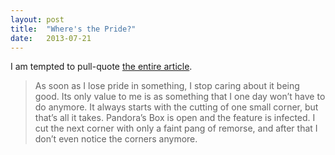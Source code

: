 ```yaml
---
layout: post
title:  "Where's the Pride?"
date:   2013-07-21
---
```


I am tempted to pull-quote [the entire article](http://robertheaton.com/2013/03/27/take-pride-or-f----it/).

>As soon as I lose pride in something, I stop caring about it being good. Its only value to me is as something that I one day won’t have to do anymore. It always starts with the cutting of one small corner, but that’s all it takes. Pandora’s Box is open and the feature is infected. I cut the next corner with only a faint pang of remorse, and after that I don’t even notice the corners anymore.